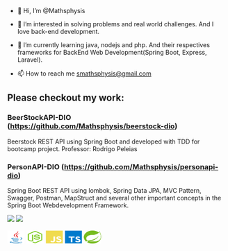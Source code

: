 - 👋 Hi, I’m @Mathsphysis
- 👀 I’m interested in solving problems and real world challenges. And I love back-end development.
- 🌱 I’m currently learning java, nodejs and php. And their respectives frameworks for BackEnd Web Development(Spring Boot, Express, Laravel).

- 📫 How to reach me smathsphysis@gmail.com

## Please checkout my work:

### BeerStockAPI-DIO (https://github.com/Mathsphysis/beerstock-dio)
Beerstock REST API using Spring Boot and developed with TDD for bootcamp project. Professor: Rodrigo Peleias 

### PersonAPI-DIO (https://github.com/Mathsphysis/personapi-dio)
Spring Boot REST API using lombok, Spring Data JPA, MVC Pattern, Swagger, Postman, MapStruct and several other important concepts in the Spring Boot Webdevelopment Framework.



<div>
  <img height= 180em src="https://github-readme-stats.vercel.app/api?username=Mathsphysis&show_icons=true&theme=tokyonight&include_all_commits=true&count_private=true")>
  <img height= 180em src="https://github-readme-stats.vercel.app/api/top-langs/?username=Mathsphysis&layout=compact&theme=tokyonight&langs_count=16")>
</div>

<div style="display: inline_block"><br>
  <img align="center" alt="Maths-Java" height="30" width="40" src="https://raw.githubusercontent.com/devicons/devicon/master/icons/java/java-original.svg">
  <img align="center" alt="Maths-Node" height="30" width="40" src="https://raw.githubusercontent.com/devicons/devicon/master/icons/nodejs/nodejs-original.svg">
  <img align="center" alt="Maths-Js" height="30" width="40" src="https://raw.githubusercontent.com/devicons/devicon/master/icons/javascript/javascript-plain.svg">
  <img align="center" alt="Maths-Ts" height="30" width="40" src="https://raw.githubusercontent.com/devicons/devicon/master/icons/typescript/typescript-plain.svg">
  <img align="center" alt="Maths-Spring" height="30" width="40" src="https://raw.githubusercontent.com/devicons/devicon/master/icons/spring/spring-original.svg">
</div>

